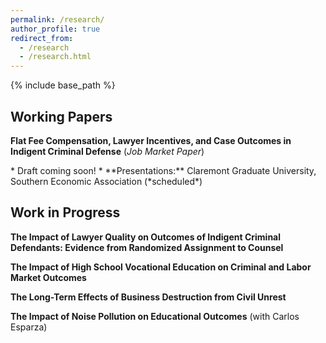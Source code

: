 ```yaml
---
permalink: /research/
author_profile: true
redirect_from:
  - /research
  - /research.html
---
```


{% include base_path %}

<style>
.nobullet li {
  list-style-type: none;
}
</style>

## Working Papers
**Flat Fee Compensation, Lawyer Incentives, and Case Outcomes in Indigent Criminal Defense** (*Job Market Paper*)
<div class="nobullet">
    * Draft coming soon!  
    * **Presentations:** Claremont Graduate University, Southern Economic Association (*scheduled*)  
</div>
  
## Work in Progress
**The Impact of Lawyer Quality on Outcomes of Indigent Criminal Defendants: Evidence from Randomized Assignment to Counsel**

**The Impact of High School Vocational Education on Criminal and Labor Market Outcomes**

**The Long-Term Effects of Business Destruction from Civil Unrest**

**The Impact of Noise Pollution on Educational Outcomes** (with Carlos Esparza)

